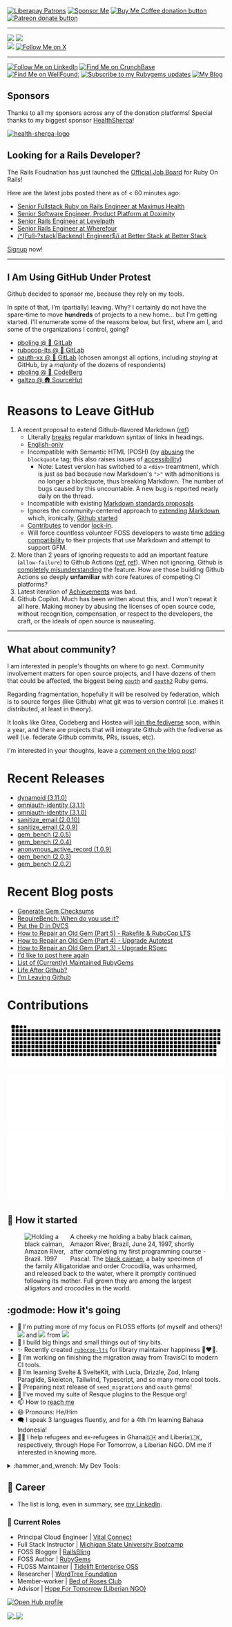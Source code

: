 <div id="badges">

[![Liberapay Patrons][⛳liberapay-img]][⛳liberapay]
<span class="badge-buymeacoffee">
[![Sponsor Me][🖇sponsor-img]][🖇sponsor]
   <a href="https://ko-fi.com/O5O86SNP4" target='_blank' title="Donate to my FLOSS or refugee efforts at ko-fi.com"><img src="https://img.shields.io/badge/buy%20me%20coffee-donate-yellow.svg" alt="Buy Me Coffee donation button" /></a>
</span>
<span class="badge-patreon">
   <a href="https://patreon.com/galtzo" title="Donate to my FLOSS or refugee efforts using Patreon"><img src="https://img.shields.io/badge/patreon-donate-yellow.svg" alt="Patreon donate button" /></a>
</span>

---

<a rel="me" alt="Follow me on Ruby.social" href="https://ruby.social/@galtzo"><img src="https://img.shields.io/mastodon/follow/109447111526622197?domain=https%3A%2F%2Fruby.social&style=social&label=Follow%20%40galtzo%20on%20Ruby.social"></a>
<a rel="me" alt="Follow me on FLOSS.social" href="https://floss.social/@galtzo"><img src="https://img.shields.io/mastodon/follow/110304921404405715?domain=https%3A%2F%2Ffloss.social&style=social&label=Follow%20%40galtzo%20on%20Floss.social"></a>
<br>
<a rel="me" alt="Follow me on Mastodon.social" href="https://mastodon.social/@galtzo"><img src="https://img.shields.io/mastodon/follow/000924127?domain=https%3A%2F%2Fmastodon.social&style=social&label=Follow%20%40galtzo%20on%20Mastodon.social"></a>
[![Follow Me on X][🐦twitter-img]][🐦twitter]

---

[![Follow Me on LinkedIn][🖇linkedin-img]][🖇linkedin]
[![Find Me on CrunchBase][💲crunchbase-img]][💲crunchbase]
[![Find Me on WellFound:][✌️wellfound-img]][✌️wellfound]
[![Subscribe to my Rubygems updates][💎rubygems-img]][💎rubygems]
[![My Blog][🚎blog-img]][🚎blog]

</div>

[⛳liberapay-img]: https://img.shields.io/liberapay/patrons/pboling.svg?logo=liberapay
[⛳liberapay]: https://liberapay.com/pboling/donate
[🖇sponsor-img]: https://img.shields.io/badge/Sponsor_Me!-pboling.svg?style=social&logo=github
[🖇sponsor]: https://github.com/sponsors/pboling
[🖇linkedin]: http://www.linkedin.com/in/peterboling
[🖇linkedin-img]: https://img.shields.io/badge/PeterBoling-blue?style=plastic&logo=linkedin
[💲crunchbase]: https://www.crunchbase.com/person/peter-boling
[💲crunchbase-img]: https://img.shields.io/badge/peter--boling-purple?style=plastic&logo=crunchbase
[✌️wellfound]: https://angel.co/u/peter-boling
[✌️wellfound-img]: https://img.shields.io/badge/peter--boling-orange?style=plastic&logo=angellist
[🐦twitter]: http://x.com/intent/user?screen_name=galtzo
[🐦twitter-img]: https://img.shields.io/twitter/follow/galtzo.svg?style=social&label=Follow%20@galtzo
[💎rubygems]: https://rubygems.org/profiles/pboling
[💎rubygems-img]: https://img.shields.io/gem/u/pboling.svg
[🚎blog]: http://www.railsbling.com/tags/oauth2/
[🚎blog-img]: https://img.shields.io/badge/blog-railsbling-brightgreen.svg?style=flat
[my🧪lab]: https://gitlab.com/pboling
[my🧊berg]: https://codeberg.org/pboling
[my🛖hut]: https://sr.ht/~galtzo/
[rubocop-lts🧪lab]: http://rubocop-lts.gitlab.io/
[oauth-xx🧪lab]: https://gitlab.com/oauth-xx

## Sponsors

Thanks to all my sponsors across any of the donation platforms!  Special thanks to my biggest sponsor [HealthSherpa][health-sherpa]!

[![health-sherpa-logo][health-sherpa-logo]][health-sherpa]

[health-sherpa]: https://healthsherpa.com
[health-sherpa-logo]: /assets/img/logos/health-sherpa.png

## Looking for a Rails Developer?

The Rails Foudnation has just launched the [Official Job Board](https://jobs.rubyonrails.org/) for Ruby On Rails!

Here are the latest jobs posted there as of < 60 minutes ago:
<!-- OFFICIAL-RAILS-JOBS:START -->
- [Senior Fullstack Ruby on Rails Engineer at Maximus Health](https://jobs.rubyonrails.org/jobs/2001-senior-fullstack-ruby-on-rails-engineer-maximus-health)
- [Senior Software Engineer, Product Platform at Doximity](https://jobs.rubyonrails.org/jobs/1817-senior-software-engineer-product-platform-doximity)
- [Senior Rails Engineer at Levelpath](https://jobs.rubyonrails.org/jobs/1669-senior-rails-engineer-levelpath)
- [Senior Rails Engineer at Wherefour](https://jobs.rubyonrails.org/jobs/1604-senior-rails-engineer-wherefour)
- [/^&lpar;Full-?stack|Backend&rpar; Engineer$/i at Better Stack at Better Stack](https://jobs.rubyonrails.org/jobs/1580-full-stack-backend-engineer-i-at-better-stack-better-stack)
<!-- OFFICIAL-RAILS-JOBS:END -->

[Signup](https://jobs.rubyonrails.org/) now!

---

## I Am Using GitHub Under Protest

Github decided to sponsor me, because they rely on my tools.

In spite of that, I'm (partially) leaving.  Why?  I certainly do not have the spare-time to move **hundreds** of projects to a new home... but I'm getting started.  I'll enumerate some of the reasons below, but first, where am I, and some of the organizations I control, going?

- [pboling @ 🧪 GitLab][my🧪lab]
- [rubocop-lts @ 🧪 GitLab][rubocop-lts🧪lab]
- [oauth-xx @ 🧪 GitLab][oauth-xx🧪lab] (chosen amongst all options, including _staying_ at GitHub, by a _majority_ of the dozens of respondents)
- [pboling @ 🧊 CodeBerg][my🧊berg]
- [galtzo @ 🛖 SourceHut][my🛖hut]

# Reasons to Leave GitHub

1. A recent proposal to extend Github-flavored Markdown ([ref](https://github.com/github-community/community/discussions/16925#discussioncomment-3095850))
   - Literally [breaks](https://github.com/github-community/community/discussions/16925#discussioncomment-3014438) regular markdown syntax of links in headings.
   - [English-only](https://github.com/github-community/community/discussions/16925#discussioncomment-3086634)
   - Incompatible with Semantic HTML (POSH) (by [abusing](https://github.com/github-community/community/discussions/16925#discussioncomment-2830438) the `blockquote` tag; this also raises issues of [accessibility](https://github.com/github-community/community/discussions/16925#discussioncomment-3095850))
      - Note: Latest version has switched to a `<div>` treamtment, which is just as bad because now Markdown's `">"` with admonitions is no longer a blockquote, thus breaking Markdown. The number of bugs caused by this uncountable. A new bug is reported nearly daily on the thread.
   - Incompatible with existing [Markdown standards proposals](https://github.com/github-community/community/discussions/16925#discussioncomment-2791869)
   - Ignores the community-centered approach to [extending Markdown](https://github.com/github-community/community/discussions/16925#discussioncomment-3095850), which, ironically, [Github started](https://github.com/github-community/community/discussions/16925#discussioncomment-3101018)
   - [Contributes](https://github.com/github-community/community/discussions/16925#discussioncomment-2975948) to vendor [lock-in](https://github.com/github-community/community/discussions/16925#discussioncomment-2806570).
   - Will force countless volunteer FOSS developers to waste time [adding compatibility](https://github.com/github-community/community/discussions/16925#discussioncomment-3086904) to their projects that use Markdown and attempt to support GFM.
2. More than 2 years of ignoring requests to add an important feature (`allow-failure`) to Github Actions ([ref](https://github.com/actions/toolkit/issues/399), [ref](https://github.com/github-community/community/discussions/15452)).  When not ignoring, Github is [completely misunderstanding](https://github.com/actions/toolkit/issues/399#issuecomment-607450398) the feature.  How are those building Github Actions so deeply **unfamiliar** with core features of competing CI platforms?
3. Latest iteration of [Achievements](https://github.com/github-community/community/discussions/18153#discussioncomment-2935669) was bad.
4. Github Copilot. Much has been written about this, and I won't repeat it all here.  Making money by abusing the licenses of open source code, without recognition, compensation, or respect to the developers, the craft, or the ideals of open source is nauseating.

---

## What about community?

I am interested in people's thoughts on where to go next.  Community involvement matters for open source projects, and I have dozens of them that could be affected, the biggest being [`oauth`](https://rubygems.org/gems/oauth) and [`oauth2`](https://rubygems.org/gems/oauth2) Ruby gems.

Regarding fragmentation, hopefully it will be resolved by federation, which is to source forges (like Github) what git was to version control (i.e. makes it distributed, at least in theory).

It looks like Gitea, Codeberg and Hostea will [join the fediverse](https://forgefriends.org/blog/2022/06/30/2022-06-state-forge-federation/) soon, within a year, and there are projects that will integrate Github with the fediverse as well (i.e. federate Github commits, PRs, issues, etc).

I'm interested in your thoughts, leave a [comment on the blog post](https://railsbling.com/posts/give_up_github/)!

# Recent Releases

<!-- PBOLINGS-RUBYGEMS:START -->
- [dynamoid &lpar;3.11.0&rpar;](https://rubygems.org/gems/dynamoid/versions/3.11.0)
- [omniauth-identity &lpar;3.1.1&rpar;](https://rubygems.org/gems/omniauth-identity/versions/3.1.1)
- [omniauth-identity &lpar;3.1.0&rpar;](https://rubygems.org/gems/omniauth-identity/versions/3.1.0)
- [sanitize_email &lpar;2.0.10&rpar;](https://rubygems.org/gems/sanitize_email/versions/2.0.10)
- [sanitize_email &lpar;2.0.9&rpar;](https://rubygems.org/gems/sanitize_email/versions/2.0.9)
- [gem_bench &lpar;2.0.5&rpar;](https://rubygems.org/gems/gem_bench/versions/2.0.5)
- [gem_bench &lpar;2.0.4&rpar;](https://rubygems.org/gems/gem_bench/versions/2.0.4)
- [anonymous_active_record &lpar;1.0.9&rpar;](https://rubygems.org/gems/anonymous_active_record/versions/1.0.9)
- [gem_bench &lpar;2.0.3&rpar;](https://rubygems.org/gems/gem_bench/versions/2.0.3)
- [gem_bench &lpar;2.0.2&rpar;](https://rubygems.org/gems/gem_bench/versions/2.0.2)
<!-- PBOLINGS-RUBYGEMS:END -->

# Recent Blog posts
<!-- BLOG-POST-LIST:START -->
- [Generate Gem Checksums](http://www.railsbling.com/ruby/rubygems_checksums/)
- [RequireBench: When do you use it?](http://www.railsbling.com/require_bench/require_bench_when_to_use/)
- [Put the D in DVCS](http://www.railsbling.com/posts/dvcs/put_the_d_in_dvcs/)
- [How to Repair an Old Gem &lpar;Part 5&rpar; - Rakefile &amp; RuboCop LTS](http://www.railsbling.com/posts/rubygems/repair_old_gem_5/)
- [How to Repair an Old Gem &lpar;Part 4&rpar; - Upgrade Autotest](http://www.railsbling.com/posts/rubygems/repair_old_gem_4/)
- [How to Repair an Old Gem &lpar;Part 3&rpar; - Upgrade RSpec](http://www.railsbling.com/posts/rubygems/repair_old_gem_3/)
- [I&#39;d like to post here again](https://dev.to/galtzo/id-like-to-post-here-again-12hd)
- [List of &lpar;Currently&rpar; Maintained RubyGems](http://www.railsbling.com/posts/rubygems/current_list/)
- [Life After Github?](https://dev.to/galtzo/life-after-github-4e2d)
- [I&#39;m Leaving Github](http://www.railsbling.com/posts/dvcs/give_up_github/)
<!-- BLOG-POST-LIST:END -->

# Contributions

<picture>
  <source media="(prefers-color-scheme: dark)" srcset="https://github.com/pboling/pboling/raw/output/github-snake-dark.svg" />
  <source media="(prefers-color-scheme: light)" srcset="https://github.com/pboling/pboling/raw/output/github-snake.svg" />
  <img alt="github-snake" src="github-snake.svg" />
</picture>

![Comment Reactions](https://github.com/pboling/pboling/raw/main/dist/metrics.plugin.reactions.svg?raw=true)
![Notable Contributions](https://github.com/pboling/pboling/raw/main/dist/metrics.plugin.notable.svg?raw=true)

## :child: How it started

<figure>
  <img align="left" width="25%" src="https://railsbling.com/peter-amazon-black-caiman.jpg" alt="Holding a black caiman, Amazon River, Brazil. 1997">
  <figcaption>A cheeky me holding a baby black caiman, Amazon River, Brazil, June 24, 1997, shortly after completing my first programming course - Pascal. The <a href="https://en.wikipedia.org/wiki/Black_caiman">black caiman</a>, a baby specimen of the family Alligatoridae and order Crocodilia, was unharmed, and released back to the water, where it promptly continued following its mother. Full grown they are among the largest alligators and crocodiles in the world<a src="https://github.com/ElectricRCAircraftGuy/eRCaGuy_hello_world/blob/master/markdown/github_readme_center_and_align_images.md">.</a></figcaption>
</figure>

## :godmode: How it's going

- 🦷 I'm putting more of my focus on FLOSS efforts (of myself and others)! <img src="https://img.shields.io/liberapay/gives/pboling.svg?logo=liberapay"> and <img src="https://img.shields.io/liberapay/receives/pboling.svg?logo=liberapay"> from <img src="https://img.shields.io/liberapay/patrons/pboling.svg?logo=liberapay">
- 👷 I build big things and small things out of tiny bits.
- ✨ Recently created [`rubocop-lts`](https://github.com/rubocop-lts) for library maintainer happiness 👩‍❤️‍👩.
- 🔭 I’m working on finishing the migration away from TravisCI to modern CI tools.
- 🌱 I’m learning Svelte & SvelteKit, with Lucia, Drizzle, Zod, Inlang Paraglide, Skeleton, Tailwind, Typescript, and so many more cool tools.
- 👯 Preparing next release of `seed_migrations` and `oauth` gems!
- 🤔 I’ve moved my suite of Resque plugins to the Resque org!
- 📫 How to [reach me](https://about.me/peter.boling)
- 😄 Pronouns: He/Him
- 🗨️ I speak 3 languages fluently, and for a 4th I'm learning Bahasa Indonesia!
- 👷‍♂️ I help refugees and ex-refugees in Ghana🇬🇭 and Liberia🇱🇷, respectively, through Hope For Tomorrow, a Liberian NGO.  DM me if interested in knowing more.

<details>
  <summary>:hammer_and_wrench: My Dev Tools:</summary>
  <div id="tools">
    <img src="https://raw.githubusercontent.com/devicons/devicon/master/icons/amazonwebservices/amazonwebservices-original.svg"
       alt="AWS" title="AWS" width="28" height="28" />
    <img src="https://raw.githubusercontent.com/devicons/devicon/master/icons/bash/bash-plain.svg"
       alt="bash" title="bash" width="28" height="28" />
    <img src="https://raw.githubusercontent.com/devicons/devicon/master/icons/circleci/circleci-plain.svg"
       alt="circleci" title="circleci" width="28" height="28" />
    <img src="https://raw.githubusercontent.com/devicons/devicon/master/icons/codecov/codecov-plain.svg"
       alt="codecov" title="codecov" width="28" height="28" />
    <img src="https://raw.githubusercontent.com/devicons/devicon/master/icons/css3/css3-plain.svg"
       alt="css3" title="css3" width="28" height="28" />
    <img src="https://raw.githubusercontent.com/devicons/devicon/master/icons/debian/debian-plain.svg"
       alt="debian" title="debian" width="28" height="28" />
    <img src="https://raw.githubusercontent.com/devicons/devicon/master/icons/digitalocean/digitalocean-original.svg"
       alt="digitalocean" title="digitalocean" width="28" height="28" />
    <img src="https://raw.githubusercontent.com/devicons/devicon/master/icons/docker/docker-plain.svg"
       alt="docker" title="docker" width="28" height="28" />
    <img src="https://raw.githubusercontent.com/devicons/devicon/master/icons/git/git-plain.svg"
       alt="git" title="git" width="28" height="28" />
    <img src="https://raw.githubusercontent.com/devicons/devicon/master/icons/github/github-original.svg"
       alt="github" title="github" width="28" height="28" />
    <img src="https://raw.githubusercontent.com/devicons/devicon/master/icons/gitlab/gitlab-plain.svg"
       alt="gitlab" title="gitlab" width="28" height="28" />
    <img src="https://raw.githubusercontent.com/devicons/devicon/master/icons/gitter/gitter-plain.svg"
       alt="gitter" title="gitter" width="28" height="28" />
    <img src="https://github.com/devicons/devicon/blob/master/icons/graphql/graphql-plain.svg"
       alt="graphql" title="graphql" width="28" height="28" />
    <img src="https://raw.githubusercontent.com/devicons/devicon/master/icons/handlebars/handlebars-original.svg"
       alt="handlebars" title="handlebars" width="28" height="28" />
    <img src="https://raw.githubusercontent.com/devicons/devicon/master/icons/heroku/heroku-plain.svg"
       alt="heroku" title="heroku" width="28" height="28" />
    <img src="https://raw.githubusercontent.com/devicons/devicon/master/icons/jamstack/jamstack-original.svg"
       alt="jamstack" title="jamstack" width="28" height="28" />
    <img src="https://raw.githubusercontent.com/devicons/devicon/master/icons/javascript/javascript-plain.svg"
       alt="javascript" title="javascript" width="28" height="28" />
    <img src="https://raw.githubusercontent.com/devicons/devicon/master/icons/jetbrains/jetbrains-original.svg"
       alt="jetbrains" title="jetbrains" width="28" height="28" />
    <img src="https://raw.githubusercontent.com/devicons/devicon/master/icons/jira/jira-plain.svg"
       alt="jira" title="jira" width="28" height="28" />
    <img src="https://raw.githubusercontent.com/devicons/devicon/master/icons/kubernetes/kubernetes-plain.svg"
       alt="kubernetes" title="kubernetes" width="28" height="28" />
    <img src="https://raw.githubusercontent.com/devicons/devicon/master/icons/linux/linux-plain.svg"
       alt="linux" title="linux" width="28" height="28" />
    <img src="https://raw.githubusercontent.com/devicons/devicon/master/icons/markdown/markdown-original.svg"
       alt="markdown" title="markdown" width="28" height="28" />
    <img src="https://raw.githubusercontent.com/devicons/devicon/master/icons/mysql/mysql-plain.svg"
       alt="mysql" title="mysql" width="28" height="28" />
    <img src="https://raw.githubusercontent.com/devicons/devicon/master/icons/neo4j/neo4j-plain.svg"
       alt="neo4j" title="neo4j" width="28" height="28" />
    <img src="https://raw.githubusercontent.com/devicons/devicon/master/icons/nodejs/nodejs-plain.svg"
       alt="nodejs" title="nodejs" width="28" height="28" />
    <img src="https://raw.githubusercontent.com/devicons/devicon/master/icons/postgresql/postgresql-plain.svg"
       alt="postgresql" title="postgresql" width="28" height="28" />
    <img src="https://github.com/devicons/devicon/blob/master/icons/rails/rails-plain.svg"
       alt="rails" title="rails" width="28" height="28" />
    <img src="https://raw.githubusercontent.com/devicons/devicon/master/icons/ruby/ruby-plain.svg"
       alt="ruby" title="ruby" width="28" height="28" />
    <img src="https://raw.githubusercontent.com/devicons/devicon/master/icons/rubymine/rubymine-plain.svg"
       alt="rubymine" title="rubymine" width="28" height="28" />
    <img src="https://github.com/devicons/devicon/blob/master/icons/svelte/svelte-plain.svg"
       alt="svelte" title="svelte" width="28" height="28" />
    <img src="https://raw.githubusercontent.com/devicons/devicon/master/icons/wordpress/wordpress-plain.svg"
       alt="wordpress" title="wordpress" width="28" height="28" />
  </div>
</details>

## :briefcase: Career

- The list is long, even in summary, see [my LinkedIn](https://www.linkedin.com/in/peterboling/).

### :roll_of_paper: Current Roles

- Principal Cloud Engineer | [Vital Connect](https://vitalconnect.com)
- Full Stack Instructor | [Michigan State University Bootcamp](https://bootcamp.msu.edu/coding/)
- FOSS Blogger | [RailsBling](https://railsbling.com)
- FOSS Author | [RubyGems](https://rubygems.org/profiles/pboling)
- FLOSS Maintainer | [Tidelift Enterprise OSS](https://tidelift.com/subscription/pkg/rubygems-oauth2?utm_source=rubygems-oauth2&utm_medium=referral&utm_campaign=enterprise)
- Researcher | [WordTree Foundation](http://wordtree.org/)
- Member-worker | [Bed of Roses Club](http://bed-of-roses.club/)
- Advisor | [Hope For Tomorrow (Liberian NGO)](https://www.facebook.com/hope.for.tomorrow.liberia)

[![Open Hub profile](https://www.openhub.net/accounts/peterboling/widgets/account_detailed?format=gif&amp;ref=sample)](https://www.openhub.net/accounts/peterboling?ref=sample)

<a href="https://github.com/anuraghazra/github-readme-stats#github-stats-card">
  <img align="center" src="https://github-readme-stats.vercel.app/api?username=pboling&count_private=true&show_icons=true&theme=tokyonight" />
</a>
<a href="https://github.com/anuraghazra/github-readme-stats#top-languages-card">
  <img align="center" src="https://github-readme-stats.vercel.app/api/top-langs/?username=pboling&theme=tokyonight&layout=compact&hide=rich%20text%20format" />
</a>
